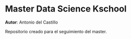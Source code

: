 # Master Data Science Kschool

**Autor**: Antonio del Castillo

Repositorio creado para el seguimiento del master.
